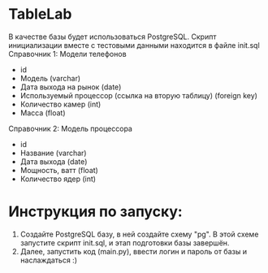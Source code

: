 # TableLab
В качестве базы будет использоваться PostgreSQL.
Скрипт инициализации вместе с тестовыми данными находится в файле init.sql
Справочник 1: Модели телефонов
- id
- Модель (varchar)
- Дата выхода на рынок (date)
- Используемый процессор (ссылка на вторую таблицу) (foreign key)
- Количество камер (int)
- Масса (float)

Справочник 2: Модель процессора
- id
- Название (varchar)
- Дата выхода (date)
- Мощность, ватт (float)
- Количество ядер (int)

# Инструкция по запуску:
1. Создайте PostgreSQL базу, в ней создайте схему "pg". В этой схеме запустите скрипт init.sql, и этап подготовки базы завершён.
2. Далее, запустить код (main.py), ввести логин и пароль от базы и наслаждаться :)